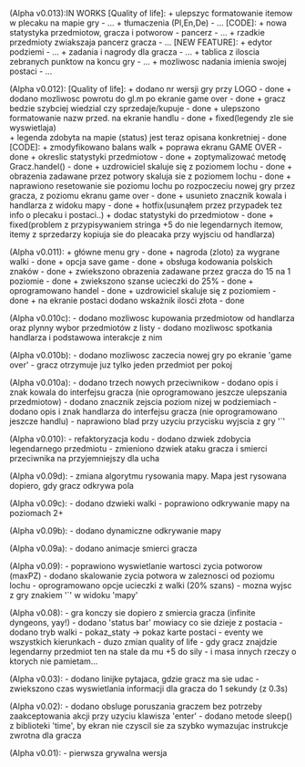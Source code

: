 (Alpha v0.013):IN WORKS
    [Quality of life]:
        + ulepszyc formatowanie itemow w plecaku na mapie gry               - ...
        + tłumaczenia (Pl,En,De)                                            - ...
    [CODE]:
        + nowa statystyka przedmiotow, gracza i potworow - pancerz          - ...
        + rzadkie przedmioty zwiakszaja pancerz gracza                      - ...
    [NEW FEATURE]:
        + edytor podziemi                                                   - ...
        + zadania i nagrody dla gracza                                      - ...
        + tablica z iloscia zebranych punktow na koncu gry                  - ...
        + mozliwosc nadania imienia swojej postaci                          - ...

(Alpha v0.012):
    [Quality of life]:
        + dodano nr wersji gry przy LOGO                                    - done
        + dodano mozliwosc powrotu do gl.m po ekranie game over             - done
        + gracz bedzie szybciej wiedzial czy sprzedaje/kupuje               - done
        + ulepszono formatowanie nazw przed. na ekranie handlu              - done + fixed(legendy zle sie wyswietlaja)  
        + legenda zdobyta na mapie (status) jest teraz opisana konkretniej  - done
    [CODE]:
        + zmodyfikowano balans walk
        + poprawa ekranu GAME OVER                                          - done
        + okreslic statystyki przedmiotow                                   - done
        + zoptymalizować metodę Gracz.handel()                              - done
        + uzdrowiciel skaluje się z poziomem lochu                          - done
        + obrazenia zadawane przez potwory skaluja sie z poziomem lochu     - done
        + naprawiono resetowanie sie poziomu lochu po rozpoczeciu 
        nowej gry przez gracza, z poziomu ekranu game over                  - done
        + usunieto znacznik kowala i handlarza z widoku mapy                - done + hotfix(usunąłem przez przypadek tez info o plecaku i postaci..)
        + dodac statystyki do przedmiotow                                   - done + fixed(problem z przypisywaniem stringa +5 do nie legendarnych itemow, itemy z sprzedarzy kopiuja sie do pleacaka przy wyjsciu od handlarza)

    
(Alpha v0.011):
    + główne menu gry                                                   - done
    + nagroda (zloto) za  wygrane walki                                 - done
    + opcja save game                                                   - done
    + obsługa kodowania polskich znaków                                 - done
    + zwiekszono obrazenia zadawane przez gracza do 15 na 1 poziomie    - done
    + zwiekszono szanse ucieczki do 25%                                 - done
    + oprogramowano handel                                              - done 
    + uzdrowiciel skaluje się z poziomiem                               - done
    + na ekranie postaci dodano wskażnik ilosći złota                   - done
    
(Alpha v0.010c):
    - dodano mozliwosc kupowania przedmiotow od handlarza oraz plynny wybor przedmiotów z listy
    - dodano mozliwosc spotkania handlarza i podstawowa interakcje z nim
    
(Alpha v0.010b):
    - dodano mozliwosc zaczecia nowej gry po ekranie 'game over'
    - gracz otrzymuje juz tylko jeden przedmiot per pokoj 

(Alpha v0.010a):
    - dodano trzech nowych przeciwnikow
    - dodano opis i znak kowala do interfejsu gracza (nie oprogramowano jeszcze ulepszania przedmiotow)
    - dodano znacznik zejscia poziom nizej w podziemiach
    - dodano opis i znak handlarza do interfejsu gracza (nie oprogramowano jeszcze handlu)
    - naprawiono blad przy uzyciu przycisku wyjscia z gry '`'
    
(Alpha v0.010):
    - refaktoryzacja kodu
    - dodano dzwiek zdobycia legendarnego przedmiotu
    - zmieniono dzwiek ataku gracza i smierci przeciwnika na przyjemniejszy dla ucha

(Alpha v0.09d):
    - zmiana algorytmu rysowania mapy. Mapa jest rysowana dopiero, gdy gracz odkrywa pola

(Alpha v0.09c):
    - dodano dzwieki walki
    - poprawiono odkrywanie mapy na poziomach 2+
    
(Alpha v0.09b):
    - dodano dynamiczne odkrywanie mapy
    
(Alpha v0.09a):
    - dodano animacje smierci gracza
    
(Alpha v0.09):
    - poprawiono wyswietlanie wartosci zycia potworow (maxPZ)
    - dodano skalowanie zycia potwora w zaleznosci od poziomu lochu
    - oprogramowano opcje ucieczki z walki (20% szans)
    - mozna wyjsc z gry znakiem '`' w widoku 'mapy'

(Alpha v0.08):
    - gra konczy sie dopiero z smiercia gracza (infinite dyngeons, yay!)
    - dodano 'status bar' mowiacy co sie dzieje z postacia
    - dodano tryb walki
    - pokaz_staty -> pokaz karte postaci
    - eventy we wszystkich kierunkach
    - duzo zmian quality of life
    - gdy gracz znajdzie legendarny przedmiot ten na stale da mu +5 do sily
    - i masa innych rzeczy o ktorych nie pamietam...
                                 
(Alpha v0.03):
	- dodano linijke pytajaca, gdzie gracz ma sie udac
	- zwiekszono czas wyswietlania informacji dla gracza do 1 sekundy (z 0.3s)

(Alpha v0.02):
	- dodano obsluge poruszania graczem bez potrzeby zaakceptowania
	  akcji przy uzyciu klawisza 'enter'
	- dodano metode sleep() z biblioteki 'time', by ekran nie czyscil sie za szybko
	  wymazujac instrukcje zwrotna dla gracza

(Alpha v0.01):
    - pierwsza grywalna wersja